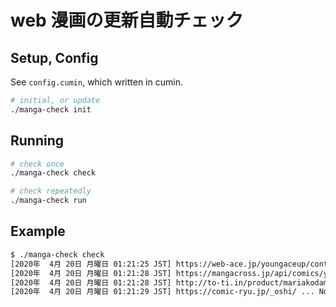 # web 漫画の更新自動チェック

## Setup, Config

See `config.cumin`, which written in cumin.

```bash
# initial, or update
./manga-check init
```

## Running

```bash
# check once
./manga-check check

# check repeatedly
./manga-check run
```

## Example

```bash
$ ./manga-check check
[2020年  4月 20日 月曜日 01:21:25 JST] https://web-ace.jp/youngaceup/contents/1000121/ ... No Update
[2020年  4月 20日 月曜日 01:21:28 JST] https://mangacross.jp/api/comics/yabai.json ... No Update
[2020年  4月 20日 月曜日 01:21:28 JST] http://to-ti.in/product/mariakodama ... No Update
[2020年  4月 20日 月曜日 01:21:29 JST] https://comic-ryu.jp/_oshi/ ... No Update
```
